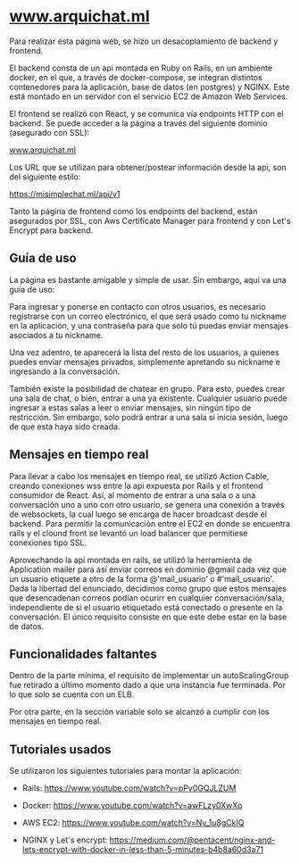 # www.arquichat.ml

Para realizar esta página web, se hizo un desacoplamiento de backend y frontend.

El backend consta de un api montada en Ruby on Rails, en un ambiente docker, en el que, a través de docker-compose, se integran distintos contenedores para la aplicación, base de datos (en postgres) y NGINX. Este está montado en un servidor con el servicio EC2 de Amazon Web Services.

El frontend se realizó con React, y se comunica vía endpoints HTTP con el backend.
Se puede acceder a la página a través del siguiente dominio (asegurado con SSL):

www.arquichat.ml

Los URL que se utilizan para obtener/postear información desde la api, son del siguiente estilo:

https://misimplechat.ml/api/v1

Tanto la página de frontend como los endpoints del backend, están asegurados por SSL, con Aws Certificate Manager para frontend y con Let's Encrypt para backend.

## Guía de uso

La página es bastante amigable y simple de usar. Sin embargo, aquí va una guía de uso:

Para ingresar y ponerse en contacto con otros usuarios, es necesario registrarse con un correo electrónico, el que será usado como tu nickname en la aplicación, y una contraseña para que solo tú puedas enviar mensajes asociados a tu nickname.

Una vez adentro, te aparecerá la lista del resto de los usuarios, a quienes puedes enviar mensajes privados, simplemente apretando su nickname e ingresando a la conversación.

También existe la posibilidad de chatear en grupo. Para esto, puedes crear una sala de chat, o bien, entrar a una ya existente. Cualquier usuario puede ingresar a estas salas a leer o enviar mensajes, sin ningún tipo de restricción. Sin embargo, solo podrá entrar a una sala si inicia sesión, luego de que esta haya sido creada.

## Mensajes en tiempo real

Para llevar a cabo los mensajes en tiempo real, se utilizó Action Cable, creando conexiones wss entre la api expuesta por Rails y el frontend consumidor de React. Así, al momento de entrar a una sala o a una conversación uno a uno con otro usuario, se genera una conexión a través de websockets, la cual luego se encarga de hacer broadcast desde el backend. Para permitir la comunicación entre el EC2 en donde se encuentra rails y el clound front se levantó un load balancer que permitiese conexiones tipo SSL.

Aprovechando la api montada en rails, se utilizó la herramienta de Application mailer para así enviar correos en dominio @gmail cada vez que un usuario etiquete a otro de la forma @'mail_usuario' o #'mail_usuario'. Dada la libertad del enunciado, decidimos como grupo que estos mensajes que desencadenan correos podían ocurirr en cualquier conversación/sala, independiente de si el usuario etiquetado está conectado o presente en la conversación. El único requisito consiste en que este debe estar en la base de datos.

## Funcionalidades faltantes

Dentro de la parte mínima, el requisito de implementar un autoScalingGroup fue retirado a último momento dado a que una instancia fue terminada. Por lo que solo se cuenta con un ELB.

Por otra parte, en la sección variable solo se alcanzó a cumplir con los mensajes en tiempo real.

## Tutoriales usados

Se utilizaron los siguientes tutoriales para montar la aplicación:

* Rails: https://www.youtube.com/watch?v=pPy0GQJLZUM

* Docker: https://www.youtube.com/watch?v=awFLzy0XwXo

* AWS EC2: https://www.youtube.com/watch?v=Nv_1u8gCkIQ

* NGINX y Let's encrypt: https://medium.com/@pentacent/nginx-and-lets-encrypt-with-docker-in-less-than-5-minutes-b4b8a60d3a71
